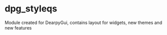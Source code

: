 # dpg_styleqs
Module created for DearpyGui, contains layout for widgets, new themes and new features
